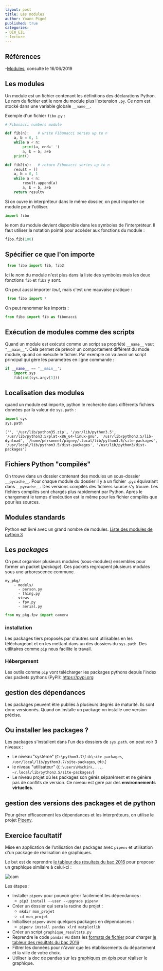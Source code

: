 ```yaml
---
layout: post
title: Les modules
author: Yoann Pigné
published: true
categories:  
- DIU_EIL
- lecture
---
```



## Références

-[Modules](https://docs.python.org/3/tutorial/modules.html), consulté le 16/06/2019



## Les modules




Un module est un fichier contenant les définitions des déclarations Python. Le nom du fichier est le nom du module plus l'extension `.py`. Ce nom est stocké dans une variable globale `__name__`.


Exemple d'un  fichier `fibo.py` :

```python
# Fibonacci numbers module

def fib(n):    # write Fibonacci series up to n
    a, b = 0, 1
    while a < n:
        print(a, end=' ')
        a, b = b, a+b
    print()

def fib2(n):   # return Fibonacci series up to n
    result = []
    a, b = 0, 1
    while a < n:
        result.append(a)
        a, b = b, a+b
    return resultv
```

Si on ouvre in interpréteur dans le même dossier, on peut importer ce module pour l'utiliser.


```python 
import fibo
```

le nom du module devient disponible dans les symboles de l'interpréteur. Il faut utiliser la notation pointé pour accéder aux fonctions du module :

```python
fibo.fib(100)
```

## Spécifier ce que l'on importe 

```python
 from fibo import fib, fib2
```

Ici le nom du module n'est plus dans la liste des symboles mais les deux fonctions `fib` et `fib2` y sont.

On peut aussi importer *tout*, mais c'est une mauvaise pratique :

```python
 from fibo import *
```

On peut renommer les imports :

```python 
from fibo import fib as fibonacci
```

## Exécution de modules comme des scripts

Quand un module est exécuté comme un script sa propriété `__name__` vaut `"__main__"`. Cela permet de prévoir un comportement différent du mode module, quand on exécute le fichier. Par exemple on va avoir un script principal qui gère les paramètres en ligne commande : 

```python 
if __name__ == "__main__":
    import sys
    fib(int(sys.argv[1]))
```


## Localisation des modules

quand un module est importé, python le recherche dans différents fichiers données par la valeur de `sys.path` : 

```python 
import sys
sys.path
```
```text
['', '/usr/lib/python35.zip', '/usr/lib/python3.5', '/usr/lib/python3.5/plat-x86_64-linux-gnu', '/usr/lib/python3.5/lib-dynload', '/home/personnel/pigney/.local/lib/python3.5/site-packages', '/usr/local/lib/python3.5/dist-packages', '/usr/lib/python3/dist-packages']
```

## Fichiers Python "compilés"

On trouve dans un dossier contenant des modules un sous-dossier `__pycache__`. Pour chaque module du dossier il y a un fichier `.pyc` équivalant dans `__pycache__`. Des versions compilés des fichiers source s'y trouve. Les fichiers compilés sont chargés plus rapidement par Python. Après le chargement le temps d'exécution est le même pour les fichier compilés que pour les sources.

## Modules standards

Python est livré avec un grand nombre de modules. [Liste des modules de python 3](https://docs.python.org/3/py-modindex.html)

## Les *packages*


On peut organiser plusieurs modules (sous-modules) ensembles pour former un packet (*package*). Ces packets regroupent plusieurs modules sous une arborescence commune. 

```text
my_pkg/
    - models/
      - person.py
      - thing.py
    - views
      - fpv.py
      - aerial.py
```
```python
from my_pkg.fpv import camera
```


### installation 

Les packages tiers proposés par d'autres sont utilisables en les téléchargeant et en les mettant dans un des dossiers du `sys.path`. Des utilitaires comme `pip` nous facilite le travail.


### Hébergement 

Les outils comme `pip` vont télécharger les packages pythons depuis l'index des packets pythons  (PyPI): <https://pypi.org>



## gestion des dépendances

Les packages peuvent être publiés à plusieurs degrés de maturité. Ils sont donc versionnés. Quand on installe un package on installe une version précise. 


## Ou installer les packages ?

Les packages s'installent dans l'un des dossiers de `sys.path`. on peut voir 3 niveaux :

- Le niveau "système" (`C:\python3.7\lib\site-packages`, `/usr/local/lib/python3.7/site-packages`, etc.)
- le niveau "utilisateur" (`C:\users\Machin\....`, `~/.local/lib/python3.5/site-packages/`)
- Le niveau projet où  les packages  son gérés séparément et ne génère pas de conflits de version. Ce niveau est géré par des **environnements virtuelles**.

## gestion des versions des packages et de python

Pour gérer efficacement les dépendances et les interpréteurs, on utilise le projet [Pipenv](https://pipenv.readthedocs.io/en/latest/).

## Exercice facultatif

Mise en application de l'utilisation des packages avec `pipenv` et utilisation d'un package de réalisation de graphiques.

Le but est de reprendre [le tableur des résultats du bac 2016](https://pigne.org/teaching/DIU_EIL/resultats-2016.xlsx) pour  proposer un graphique similaire à celui-ci :


![cam]({{site.url}}{{site.baseurl}}/images/camembert.png)


Les étapes :

- Installer `pipenv` pour pouvoir gérer facilement les dépendances :
  - `pip3 install --user --upgrade pipenv`
- Créer un dossier qui sera la racine du projet :
  - `mkdir mon_projet`
  - `cd mon_projet`
- Initialliser `pipenv` avec quelques packages en dépendances :
  - `pipenv install pandas xlrd matplotlib`
- Créer un script `graphique_resultats.py`
- Reprendre le code `pandas` vu dans les [formats de fichier](https://pigne.org/teaching/diu_eil/lecture/formats-fichiers) pour charger [le tableur des résultats du bac 2016](https://pigne.org/teaching/DIU_EIL/resultats-2016.xlsx)
- Filtrer les données pour n'avoir que les établissements du département et la ville de votre choix.
- Utiliser la doc de pandas sur les [graphiques en épis](https://pandas.pydata.org/pandas-docs/stable/reference/api/pandas.DataFrame.plot.pie.html) pour réaliser le graphique.
